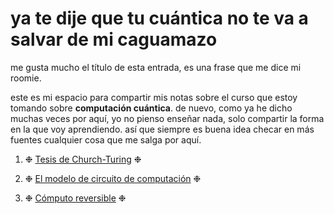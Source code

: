 # ya te dije que tu cuántica no te va a salvar de mi caguamazo

me gusta mucho el título de esta entrada, es una frase que me dice mi roomie. 

este es mi espacio para compartir mis notas sobre el curso que estoy tomando sobre **computación cuántica**.
de nuevo, como ya he dicho muchas veces por aquí, yo no pienso enseñar nada, solo compartir la forma en la que voy aprendiendo. así que siempre es buena idea checar en más fuentes cualquier cosa que me salga por aquí.



1. ❉ [Tesis de Church-Turing](/Cuantica/church/) ❉

2. ❉ [El modelo de circuito de computación](/Cuantica/circuito/) ❉

3. ❉ [Cómputo reversible](/Cuantica/reversible/) ❉
